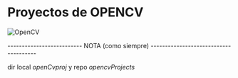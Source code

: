 # Proyectos de **OPENCV**

![OpenCV](https://th.bing.com/th/id/OIP.x8y3nh7zfR-BBVbpGmqIzgHaFd?w=705&h=520&rs=1&pid=ImgDetMain)






















--------------------------  NOTA (como siempre) --------------------------------------

dir local _openCvproj_ y repo _opencvProjects_
